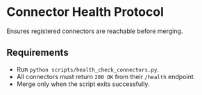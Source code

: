 # Connector Health Protocol

Ensures registered connectors are reachable before merging.

## Requirements

- Run `python scripts/health_check_connectors.py`.
- All connectors must return `200 OK` from their `/health` endpoint.
- Merge only when the script exits successfully.
